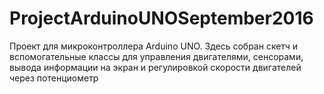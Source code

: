 # ProjectArduinoUNOSeptember2016
Проект для микроконтроллера Arduino UNO. Здесь собран скетч и вспомогательные классы для управления двигателями, сенсорами, вывода информации на экран и регулировкой скорости двигателей через потенциометр
